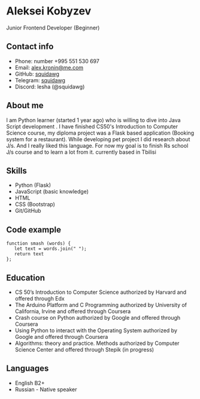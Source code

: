 # Aleksei Kobyzev
Junior Frontend Developer (Beginner)
## Contact info
- Phone: number +995&nbsp;551&nbsp;530&nbsp;697
- Email: alex.kronin@me.com
- GitHub: [squidawg](https://github.com/squidawg)
- Telegram: [squidawg](https://t.me/squdawg)
- Discord:  lesha (@squidawg)
## About me
I am Python learner (started 1 year ago) who is willing to dive into Java Script development .
I have finished CS50's Introduction to Computer Science course, my diploma project was a Flask based application (Booking system for a restaurant). While developing pet project I did research about J/s. And I really liked this language. For now my goal is to finish Rs school J/s course and to learn a lot from it.
currently based in Tbilisi
## Skills
- Python (Flask)
- JavaScript (basic knowledge)
- HTML
- CSS (Bootstrap)
- Git/GitHub
## Code example
```
function smash (words) {
   let text = words.join(" ");
   return text
};
```
## Education
- CS 50’s Introduction to Computer Science authorized by Harvard and offered through Edx
- The Arduino Platform and C Programming authorized by University of California, Irvine and offered through Coursera
- Crash course on Python  authorized by Google and offered through Coursera
- Using Python to interact with the Operating System authorized by Google and offered through Coursera
- Algorithms: theory and practice. Methods authorized by Computer Science Center and offered through Stepik (in progress)

## Languages 
- English B2+
- Russian - Native speaker
